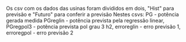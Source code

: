 Os csv com os dados das usinas foram divididos em dois, "Hist" para previsão e "Futuro" para conferir a previsão
Nestes csvs:
PG - potência gerada medida
PGreglin - potência prevista pela regressão linear,
PGregpol3 - potência prevista pol grau 3 h2,
erroreglin - erro previsão 1,
erroregpol - erro previsão 2